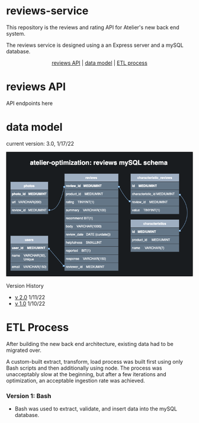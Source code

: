 # **reviews-service**

This repository is the reviews and rating API for Atelier's new back end system.

The reviews service is designed using a an Express server and a mySQL database.

<div align="center">

[reviews API](#reviews-api) |
[data model](#data-model) |
[ETL process](#etl-process)

</div>

# **reviews API**

API endpoints here

# **data model**

current version: 3.0, 1/17/22

![Data Model version 2](./data_models/sql-modelv5.png)

Version History
- [v 2.0][version1] 1/11/22
- [v 1.0][version1] 1/10/22

[version1]: ./data_models/sql-modelv1.png
[version2]: ./data_models/sql-modelv4.png

# **ETL Process**

After building the new back end architecture, existing data had to be migrated over.

A custom-built extract, transform, load process was built first using only Bash scripts and then additionally using node. The process was unacceptably slow at the beginning, but after a few iterations and optimization, an acceptable ingestion rate was achieved.

### **Version 1: Bash**

- Bash was used to extract, validate, and insert data into the mySQL database.

